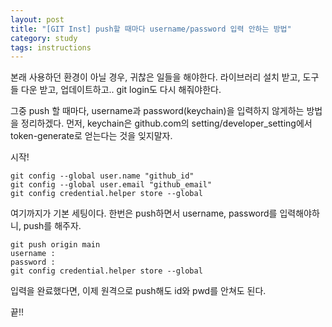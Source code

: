 ```yaml
---
layout: post
title: "[GIT Inst] push할 때마다 username/password 입력 안하는 방법"
category: study
tags: instructions
---
```


본래 사용하던 환경이 아닐 경우, 귀찮은 일들을 해야한다.
라이브러리 설치 받고, 도구들 다운 받고, 업데이트하고.. git login도 다시 해줘야한다.

그중 push 할 때마다, username과 password(keychain)을 입력하지 않게하는 방법을 정리하겠다.
먼저, keychain은 github.com의 setting/developer_setting에서 token-generate로 얻는다는 것을 잊지말자.

시작!
```script
git config --global user.name "github_id"
git config --global user.email "github_email"
git config credential.helper store --global
```
여기까지가 기본 세팅이다.
한번은 push하면서 username, password를 입력해야하니, push를 해주자.
```script
git push origin main
username :
password : 
git config credential.helper store --global
```
입력을 완료했다면, 이제 원격으로 push해도 id와 pwd를 안쳐도 된다.

끝!!

<!-- Links -->
